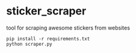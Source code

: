 # sticker_scraper
tool for scraping awesome stickers from websites
```
pip install -r requirements.txt
python scraper.py
```
